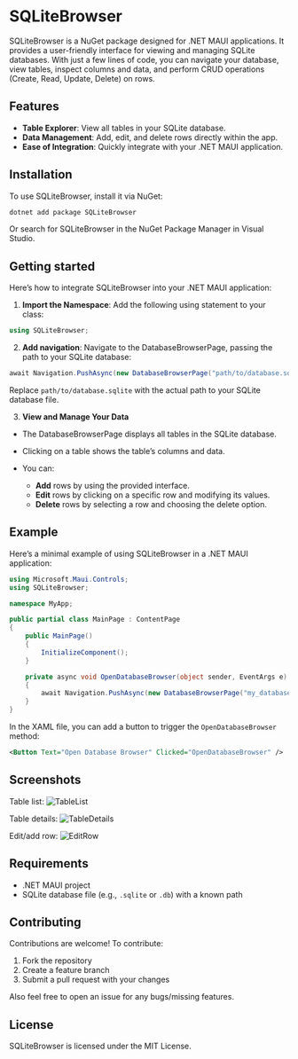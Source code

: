 # SQLiteBrowser

SQLiteBrowser is a NuGet package designed for .NET MAUI applications. It provides a user-friendly interface for viewing and managing SQLite databases. With just a few lines of code, you can navigate your database, view tables, inspect columns and data, and perform CRUD operations (Create, Read, Update, Delete) on rows.

## Features

- **Table Explorer**: View all tables in your SQLite database.
- **Data Management**: Add, edit, and delete rows directly within the app.
- **Ease of Integration**: Quickly integrate with your .NET MAUI application.

## Installation

To use SQLiteBrowser, install it via NuGet:

```sh
dotnet add package SQLiteBrowser
```

Or search for SQLiteBrowser in the NuGet Package Manager in Visual Studio.

## Getting started

Here’s how to integrate SQLiteBrowser into your .NET MAUI application:

1. **Import the Namespace**: Add the following using statement to your class:

```cs
using SQLiteBrowser;
```

2. **Add navigation**: Navigate to the DatabaseBrowserPage, passing the path to your SQLite database:

```cs
await Navigation.PushAsync(new DatabaseBrowserPage("path/to/database.sqlite"));
```

Replace `path/to/database.sqlite` with the actual path to your SQLite database file.

3. **View and Manage Your Data**

- The DatabaseBrowserPage displays all tables in the SQLite database.

- Clicking on a table shows the table’s columns and data.

- You can:

  - **Add** rows by using the provided interface.
  - **Edit** rows by clicking on a specific row and modifying its values.
  - **Delete** rows by selecting a row and choosing the delete option.

## Example

Here’s a minimal example of using SQLiteBrowser in a .NET MAUI application:

```cs
using Microsoft.Maui.Controls;
using SQLiteBrowser;

namespace MyApp;

public partial class MainPage : ContentPage
{
    public MainPage()
    {
        InitializeComponent();
    }

    private async void OpenDatabaseBrowser(object sender, EventArgs e)
    {
        await Navigation.PushAsync(new DatabaseBrowserPage("my_database.sqlite"));
    }
}
```

In the XAML file, you can add a button to trigger the `OpenDatabaseBrowser` method:

```xml
<Button Text="Open Database Browser" Clicked="OpenDatabaseBrowser" />
```

## Screenshots

Table list:
![TableList](Docs/TableView.png)

Table details:
![TableDetails](Docs/TableDetails.png)

Edit/add row:
![EditRow](Docs/EditRow.png)

## Requirements

- .NET MAUI project
- SQLite database file (e.g., `.sqlite` or `.db`) with a known path

## Contributing

Contributions are welcome! To contribute:

1. Fork the repository
2. Create a feature branch
3. Submit a pull request with your changes

Also feel free to open an issue for any bugs/missing features.

## License

SQLiteBrowser is licensed under the MIT License.
